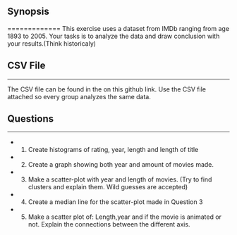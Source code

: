## Synopsis
=============
This exercise uses a dataset from IMDb ranging from age 1893 to 2005. Your tasks is to analyze the data and draw conclusion with your results.(Think historicaly)

## CSV File
-------
The CSV file can be found in the on this github link. Use the CSV file attached so every group analyzes the same data.

## Questions
-------
* 1. Create histograms of rating, year, length and length of title
* 2. Create a graph showing both year and amount of movies made. 
* 3. Make a scatter-plot with year and length of movies. (Try to find clusters and explain them. Wild guesses are accepted) 
* 4. Create a median line for the scatter-plot made in Question 3
* 5. Make a scatter plot of: Length,year and if the movie is animated or not. Explain the connections between the different axis.
